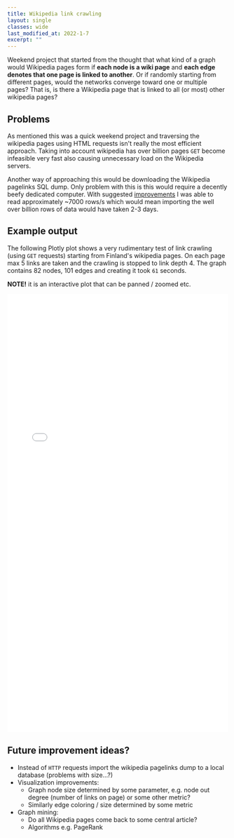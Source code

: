 ```yaml
---
title: Wikipedia link crawling
layout: single
classes: wide
last_modified_at: 2022-1-7
excerpt: ""
---
```


Weekend project that started from the thought that what kind of a graph would Wikipedia pages form if **each node is a wiki page** and **each edge denotes that one page is linked to another**. Or if randomly starting from different pages, would the networks converge toward one or multiple pages? That is, is there a Wikipedia page that is linked to all (or most) other wikipedia pages?

## Problems
As mentioned this was a quick weekend project and traversing the wikipedia pages using HTML requests isn't really the most efficient approach. Taking into account wikipedia has over billion pages ```GET``` become infeasible very fast also causing unnecessary load on the Wikipedia servers. 

Another way of approaching this would be downloading the Wikipedia pagelinks SQL dump. Only problem with this is this would require a decently beefy dedicated computer. With suggested [improvements](https://stackoverflow.com/questions/43954631/issues-with-wikipedia-dump-table-pagelinks) I was able to read approximately ~7000 rows/s which would mean importing the well over billion rows of data would have taken 2-3 days. 

## Example output 

The following Plotly plot shows a very rudimentary test of link crawling (using `GET` requests) starting from Finland's wikipedia pages. On each page max 5 links are taken and the crawling is stopped to link depth 4. The graph contains 82 nodes, 101 edges and creating it took `61` seconds.

**NOTE!** it is an interactive plot that can be panned / zoomed etc.

<iframe id="igraph" scrolling="no" style="border:none;" seamless="seamless" 
src="/assets/link_grapher_example_finland.html" height="1000" width="100%"></iframe>

## Future improvement ideas?

* Instead of `HTTP` requests import the wikipedia pagelinks dump to a local database (problems with size...?)
* Visualization improvements:
   * Graph node size determined by some parameter, e.g. node out degree (number of links on page) or some other metric?
   * Similarly edge coloring / size determined by some metric
* Graph mining:
   * Do all Wikipedia pages come back to some central article?
   * Algorithms e.g. PageRank 
